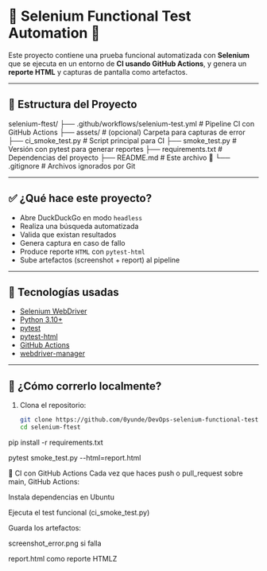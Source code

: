 # 🧪 Selenium Functional Test Automation 🚀

Este proyecto contiene una prueba funcional automatizada con **Selenium** que se ejecuta en un entorno de **CI usando GitHub Actions**, y genera un **reporte HTML** y capturas de pantalla como artefactos.

---

## 📁 Estructura del Proyecto

selenium-ftest/
├── .github/workflows/selenium-test.yml # Pipeline CI con GitHub Actions
├── assets/ # (opcional) Carpeta para capturas de error
├── ci_smoke_test.py # Script principal para CI
├── smoke_test.py # Versión con pytest para generar reportes
├── requirements.txt # Dependencias del proyecto
├── README.md # Este archivo 🙂
└── .gitignore # Archivos ignorados por Git

---

## ✅ ¿Qué hace este proyecto?

- Abre DuckDuckGo en modo `headless`
- Realiza una búsqueda automatizada
- Valida que existan resultados
- Genera captura en caso de fallo
- Produce reporte `HTML` con `pytest-html`
- Sube artefactos (screenshot + report) al pipeline

---

## 🔧 Tecnologías usadas

- [Selenium WebDriver](https://www.selenium.dev/)
- [Python 3.10+](https://www.python.org/)
- [pytest](https://docs.pytest.org/)
- [pytest-html](https://pypi.org/project/pytest-html/)
- [GitHub Actions](https://github.com/features/actions)
- [webdriver-manager](https://pypi.org/project/webdriver-manager/)

---

## 🚀 ¿Cómo correrlo localmente?

1. Clona el repositorio:
   ```bash
   git clone https://github.com/0yunde/DevOps-selenium-functional-test.git
   cd selenium-ftest

pip install -r requirements.txt

pytest smoke_test.py --html=report.html

🤖 CI con GitHub Actions
Cada vez que haces push o pull_request sobre main, GitHub Actions:

Instala dependencias en Ubuntu

Ejecuta el test funcional (ci_smoke_test.py)

Guarda los artefactos:

screenshot_error.png si falla

report.html como reporte HTMLZ